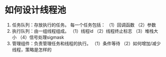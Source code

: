 
# 如何设计线程池
1. 任务队列：存放执行的任务。
   每一个任务包括：
   （1）回调函数
   （2）参数
2. 执行队列：由一组线程组成。
    （1）线程id
    （2）线程终止标志
    （3）堆栈大小
    （4）信号处理sigmask
3. 管理组件：负责管理任务和线程的执行。
   （1）条件等待
   （2）如何增加/减少线程，策略是怎样的
